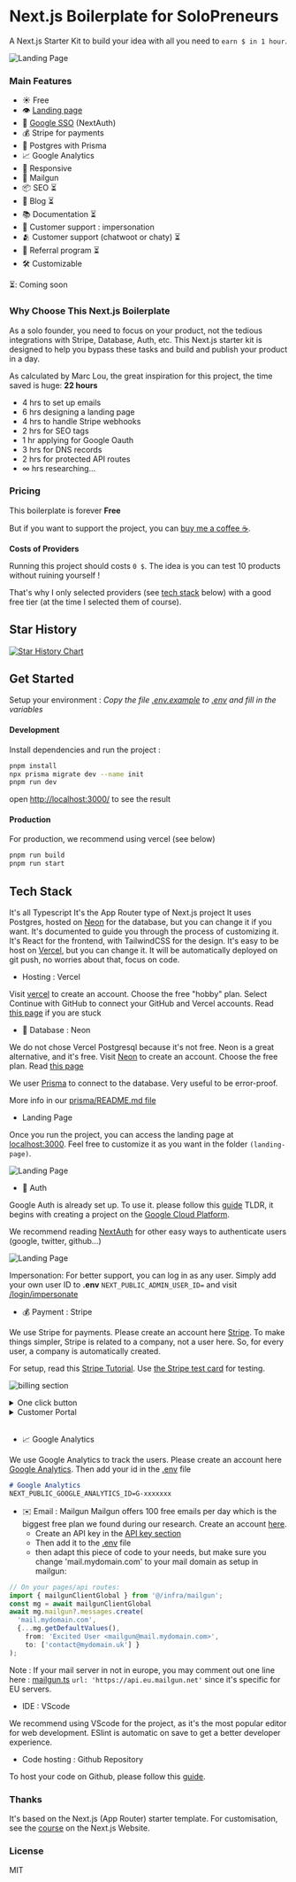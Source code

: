 # Next.js Boilerplate for SoloPreneurs

A Next.js Starter Kit to build your idea with all you need to `earn $ in 1 hour`.

![Landing Page](public/landingFeatures.png)

### Main Features

- ☀️ Free
- 👁️ [Landing page](https://nextjsboilerplate-blue.vercel.app/)
- 🔑 [Google SSO](https://nextjsboilerplate-blue.vercel.app/login) (NextAuth)
- 💰 Stripe for payments
- 📂 Postgres with Prisma 
- 📈 Google Analytics
- 📱 Responsive
- 📧 Mailgun
- 📦 SEO ⏳
- 📝 Blog ⏳
- 📚 Documentation ⏳
- 🔑 Customer support : impersonation
- 🫂 Customer support (chatwoot or chaty) ⏳
- 🍾 Referral program ⏳
- 🛠️ Customizable

⏳: Coming soon

### Why Choose This Next.js Boilerplate

As a solo founder, you need to focus on your product, not the tedious integrations with Stripe, Database, Auth, etc. This Next.js starter kit is designed to help you bypass these tasks and build and publish your product in a day.

As calculated by Marc Lou, the great inspiration for this project, the time saved is huge: **22 hours**

- 4 hrs to set up emails
- 6 hrs designing a landing page
- 4 hrs to handle Stripe webhooks
- 2 hrs for SEO tags
- 1 hr applying for Google Oauth
- 3 hrs for DNS records
- 2 hrs for protected API routes
- ∞ hrs researching...

### Pricing

This boilerplate is forever **Free**

But if you want to support the project, you can [buy me a coffee ☕️](https://patreon.com/guillim).

**Costs of Providers**

Running this project should costs `0 $`. The idea is you can test 10 products without ruining yourself !

That's why I only selected providers (see [tech stack](#tech-stack) below) with a good free tier (at the time I selected them of course).


## Star History

[![Star History Chart](https://api.star-history.com/svg?repos=guillim/nextjs-boilerplate&type=Date)](https://www.star-history.com/#guillim/nextjs-boilerplate&Date)


## Get Started
Setup your environment : 
_Copy the file [.env.example](./.env.example) to [.env](.env) and fill in the variables_

#### Development
Install dependencies and run the project :
```bash
pnpm install
npx prisma migrate dev --name init
pnpm run dev
```

open [http://localhost:3000/](http://localhost:3000/) to see the result

#### Production
For production, we recommend using vercel (see below)
```bash
pnpm run build
pnpm run start
```
## Tech Stack

It's all Typescript
It's the App Router type of Next.js project
It uses Postgres, hosted on [Neon](https://neon.tech/) for the database, but you can change it if you want.
It's documented to guide you through the process of customizing it.
It's React for the frontend, with TailwindCSS for the design.
It's easy to be host on [Vercel](https://vercel.com/), but you can change it.
It will be automatically deployed on git push, no worries about that, focus on code.


- Hosting : Vercel

Visit [vercel](https://vercel.com/signup) to create an account. Choose the free "hobby" plan. Select Continue with GitHub to connect your GitHub and Vercel accounts. Read [this page](https://nextjs.org/learn/dashboard-app/setting-up-your-database) if you are stuck

- 📂 Database : Neon

We do not chose Vercel Postgresql because it's not free. Neon is a great alternative, and it's free. Visit [Neon](https://neon.tech/) to create an account. Choose the free plan. Read [this page](https://neon.tech/docs/guides/nextjs)

We user [Prisma](https://www.prisma.io/docs/getting-started/setup-prisma/start-from-scratch/relational-databases-typescript-postgresql) to connect to the database. Very useful to be error-proof.

More info in our [prisma/README.md file](prisma/README.md)

- Landing Page

Once you run the project, you can access the landing page at [localhost:3000](http://localhost:3000/).
Feel free to customize it as you want in the folder `(landing-page)`.

![Landing Page](public/landing.png)

- 🔑 Auth

Google Auth is already set up. To use it. please follow this [guide](https://authjs.dev/getting-started/authentication/oauth) TLDR, it begins with creating a project on the [Google Cloud Platform](https://console.cloud.google.com/apis/credentials).  

We recommend reading [NextAuth](https://next-auth.js.org/getting-started/introduction) for other easy ways to authenticate users (google, twitter, github...)

![Landing Page](public/sso.png)


Impersonation: For better support, you can log in as any user. Simply add your own user ID to **.env** `NEXT_PUBLIC_ADMIN_USER_ID=` and visit [/login/impersonate](/login/impersonate)

- 💰 Payment : Stripe

We use Stripe for payments. Please create an account here [Stripe](https://stripe.com/).
To make things simpler, Stripe is related to a company, not a user here. So, for every user, a company is automatically created. 

For setup, read this [Stripe Tutorial](https://medium.com/@rakeshdhariwal61/integrating-stripe-payment-gateway-in-next-js-14-a-step-by-step-guide-1bd17d164c2c). Use [the Stripe test card](https://docs.stripe.com/testing) for testing.


![billing section](public/billing-screenshot.png)

<details>
<summary>One click button</summary>

How to integrate Stripe button ? You simply need to add this to make the payment work (just change for the correct priceId):
```react
<SubscribeComponent 
        priceId="price_1Q6U4ZP9VWutz4pQA1UC2ilX" 
        price="10" 
        description="Basic Plan" />
```
This is already included in the [billing](/billing) page

</details>

<details>
<summary>Customer Portal</summary>

Don't worry about handling invoices and managing subscriptions. Stripe has a [customer portal](https://stripe.com/docs/billing/subscriptions/customer-portal) doing that for you. 

You users can connect directly with their email, it looks like this: [https://billing.stripe.com](https://billing.stripe.com/p/session/test_YWNjdF8xR3kxaUZBbHF2S3B4SkN1LF9SOEN5QTN0aGVrNFpWTHExWWNMaW1EWnE5Y29tOE1o0100dW7QNfxX)

This is already included in the [billing](/billing) page

</details>
<br/>

- 📈 Google Analytics

We use Google Analytics to track the users. Please create an account here [Google Analytics](https://analytics.google.com/). Then add your id in the [.env](./.env) file
```markdown
# Google Analytics
NEXT_PUBLIC_GOOGLE_ANALYTICS_ID=G-xxxxxxx
```

- ✉️ Email : Mailgun
Mailgun offers 100 free emails per day which is the biggest free plan we found during our research. Create an account [here](https://signup.mailgun.com/new/signup?plan_name=dev_free&currency=USD). 
    - Create an API key in the [API key section](https://app.mailgun.com/settings/api_security)
    - Then add it to the [.env](./.env) file
    - then adapt this piece of code to your needs, but make sure you change 'mail.mydomain.com' to your mail domain as setup in mailgun:
```ts
// On your pages/api routes:
import { mailgunClientGlobal } from '@/infra/mailgun';
const mg = await mailgunClientGlobal
await mg.mailgun?.messages.create(
  'mail.mydomain.com',
  {...mg.getDefaultValues(), 
    from: 'Excited User <mailgun@mail.mydomain.com>',
    to: ['contact@mydomain.uk'] }
);
```
Note : If your mail server in not in europe, you may comment out one line here : [mailgun.ts](./infra/mailgun.ts) 
`url: 'https://api.eu.mailgun.net'` since it's specific for EU servers.

- IDE : VScode

We recommend using VScode for the project, as it's the most popular editor for web development.
ESlint is automatic on save to get a better developer experience.

- Code hosting : Github Repository

To host your code on Github, please follow this [guide](https://help.github.com/en/github/getting-started-with-github/create-a-repo).


### Thanks

It's based on the Next.js (App Router) starter template.
For customisation, see the [course](https://nextjs.org/learn) on the Next.js Website.

### License
MIT
